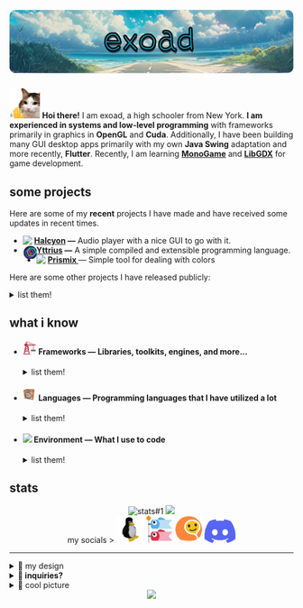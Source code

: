<h1 align="center">
  <img src="title_pic.png" alt="exoad" width=690/>
</h1>
<p><img src="wave.png" width=54 /> <strong>Hoi there!</strong> I am exoad, a high schooler from New York. <strong>I am experienced in systems and
    low-level programming</strong> with frameworks primarily in graphics in <strong>OpenGL</strong> and
  <strong>Cuda</strong>. Additionally, I have been building many GUI desktop apps primarily with my own <strong>Java
    Swing</strong> adaptation and more recently, <strong>Flutter</strong>. Recently, I am learning <a
    href="https://www.monogame.net/"><strong>MonoGame</strong></a> and <a
    href="https://libgdx.com/"><strong>LibGDX</strong></a> for game development.</p>
<h2>some projects</h2>
<p>Here are some of my <strong>recent</strong> projects I have made and have received some updates in recent times.</p>
<ul>
  <li>
    <a href="https://github.com/Halcyoninae"> <img align="left"
        src="https://github.com/Halcyoninae/Halcyon.c/blob/master/assets/app/Halcyon_Logo.png" width=20>
      <strong>Halcyon</a> —</strong> Audio player with a nice GUI to go with it.
  </li>
  <li>
    <a href="https://github.com/exoad/yttriuslang.c"> <img align="left" src="unknown.png" width=24> <strong>Yttrius</a>
    —</strong> A simple compiled and extensible programming language.
  </li>
  <li>
    <a href="https://github.com/exoad/prismix"> <img align="left" src="https://github.com/exoad/prismix/blob/master/assets/_icon.png" width=20>
    <strong>Prismix </a></strong>— Simple tool for dealing with colors
  </li>
</ul>
<p>
  Here are some other projects I have released publicly:
  <details>
    <summary>
      list them!
    </summary>
    <ul>
      <li>
        <a href="https://github.com/exoad/com.jackmeng"> <img align="left" src="unknown.png" width=20>
        <strong>com.jackmeng </a></strong>— A library of a bunch of random things to help with developing in Java
      </li>
      <li>
        <a href="https://github.com/exoad/animas-firefox"> <img align="left" src="unknown.png" width=20>
        <strong>Firefox Animas </a></strong>— Anime themes for Firefox
      </li>
      <li>
        <a href="https://github.com/exoad/toasterify"> <img align="left" src="https://github.com/exoad/toasterify/blob/main/assets/icon1024.png?raw=true" width=20>
        <strong>Toasterify </a></strong>— An Android app to warm up your phone to warm up your hands in cold times
      </li>
      <li>
        <a href="https://github.com/exoad/ansicolor"> <img align="left" src="unknown.png" width=20>
        <strong>ansicolor </a></strong>— A Java library to make dealing with ANSI coloring and prettifying CLI text easier
      </li>
      <li>
        <a href="https://github.com/exoad/usaco_mashups"> <img align="left" src="unknown.png" width=20>
        <strong>USACO Mashups </a></strong>— Discord Bot is written in NodeJS and Java to help with creating problem sets for the USACO competition
      </li>
      <li>
        <a href="https://github.com/exoad/meta_javac"> <img align="left" src="unknown.png" width=20>
        <strong>Meta4J </a></strong>— An attempt to add meta programming into Java with the help of the inbuilt annotation API
      </li>
    </ul>
    and more!
  </details>
</p>
<h2>what i know</h2>
<ul>
  <li>
    <h4> <img src="construction.png" width=24 /> <strong>Frameworks —</strong> Libraries, toolkits, engines, and more...
    </h4>
    <details>
      <summary>
        list them!
      </summary>
      <ul>
        <li><a href="https://www.glfw.org/"> <img align="left" src="OpenGL_100px_June16.png" width=24>GLFW</a> - Utilized for my faster Swing reimplementation</li>
        <li><a href="https://flutter.dev"> <img align="left"
              src="https://storage.googleapis.com/cms-storage-bucket/0dbfcc7a59cd1cf16282.png" width=16>Flutter</a> - Learned after migrating from Swing for general GUI apps creation</li>
        <li><a href="https://docs.oracle.com/en/java/javase/17/docs/api/java.desktop/javax/swing/package-summary.html">
            <img align="left" src="https://brandslogos.com/wp-content/uploads/images/java-logo-2.png" width=16>Swing</a> - My original GUI library for all my languages to include bindings for programs from other languages.
        </li>
        <li><a href="https://github.com/Kode/Kha"> <img align="left"
              src="https://github.com/Kode.png?size=512" width=20>Kha</a> - My previous rendering pipeline before SDL2</li>
        <li><a href="https://www.monogame.net/"> <img align="left"
              src="https://github.com/MonoGame/MonoGame.Logo/raw/master/FullColorOnLight/LogoOnly_128px.png?raw=true"
              width=20>MonoGame</a> - Currently learning for getting into game development</li>
        <li><a href="https://nodejs.org/en"> <img align="left" src="nodejs.png" width=20>NodeJS <em>[including NPM
              packages]</em></a> - Mainly used for creating Discord bots and lightweight server-based hosting apps.</li>
        <li><a href="https://llvm.org/"> <img align="left" src="https://llvm.org/img/DragonMedium.png" width=20>LLVM</a>
        </li>
        <li><a href="https://tauri.app/"> <img align="left" src="tauri.png" width=20>Tauri</a> - Recently getting into web development along with learning Rust and migrating most of my public and private projects to Rust</li>
        <li><a href="https://skia.org/"> <img align="left"
              src="https://upload.wikimedia.org/wikipedia/en/thumb/3/33/Skia_Project_Logo.svg/263px-Skia_Project_Logo.svg.png"
              width=20>Skia</a> - Utilized for my latest reimplementation of the Swing framework with JetBrain's Skia bindings for Java implementation</li>
      </ul>
    </details>
  </li>
  <li>
    <h4><img src="command_block.gif" width=24 /> <strong>Languages —</strong> Programming languages that I have utilized
      a lot</h4>
    <details>
      <summary>
        list them!
      </summary>
      <ul>
        <li>
          <strong>Object Oriented</strong>
          <ul>
            <li>Java/Kotlin (~4) - Swing and Android Apps</li>
            <li>Dart (>2) - Flutter</li>
            <li>C++ (>4) - Skia and GLFW</li>
            <li>Haxe (~2) - OpenFL and Kha</li>
            <li>C# (~0.1) - MonoGame and Dot NET</li>
          </ul>
        </li>
        <li>
          <strong>Script-based</strong>
          <ul>
            <li>JavaScript (>2) - NodeJS and Dart for the web</li>
            <li>Lua (>4) - Inconjunction with C</li>
          </ul>
        </li>
        <li>
          <strong>General</strong>
          <ul>
            <li>C (>5) - Compiler Design and Systems</li>
            <li>Rust (~0.1) - Tauri</li>
          </ul>
        </li>
      </ul>
    </details>
  </li>
  <li>
    <h4><img src="https://emojigraph.org/media/google/night-with-stars_1f303.png" width=24 /> <strong>Environment
        —</strong> What I use to code</h4>
    <details>
      <summary>list them!</summary>
      <ul>
        <li><strong>Editors</strong>: <a href="https://code.visualstudio.com/"><img
              src="https://img.shields.io/badge/Visual%20Studio%20Code-0078d7.svg?style=flat-square&logo=visual-studio-code&logoColor=white"
              alt="VSCode" /></a> <a href="https://www.jetbrains.com/idea/"><img
              src="https://img.shields.io/badge/IntelliJIDEA-000000.svg?style=flat-square&logo=intellij-idea&logoColor=white"
              alt="IntelliJ IDEA" /></a></li>
        <li><strong>Browser</strong>: <a href="https://www.mozilla.org/en-US/firefox/new/"><img
              src="https://img.shields.io/badge/Firefox-FF7139?style=flat-square&logo=Firefox-Browser&logoColor=white"
              alt="Firefox" /></a></li>
        <li><strong>OS</strong>: <a href="https://manjaro.org/"><img
              src="https://img.shields.io/badge/Manjaro-35BF5C?style=flat-square&logo=Manjaro&logoColor=white"
              alt="Manjaro" /></a></li>
      </ul>
    </details>
  </li>
</ul>
<h2>stats</h2>
<div align="center">
  <img  alt="stats#1" src="http://github-profile-summary-cards.vercel.app/api/cards/profile-details?username=exoad&theme=tokyonight" />
  <img
    src="https://github-readme-stats.vercel.app/api/top-langs/?username=exoad&layout=compact&langs_count=8&hide_border=true&hide_title=true&theme=tokyonight" />
  <div>
    my socials >
    <a href="https://github.com/exoad"><img src="1689908066576652.gif" height=48 /></a>
    <a href="https://open.spotify.com/playlist/25rvIynJB1LPLHkhJpMyGq?si=c19fec2d74374cac"><img src="carp_flag.png"
        height=48 /></a>
    <a href="https://www.youtube.com/@exoad"><img src="i-gif.gif" height=48 /></a>
    <a href="https://discord.gg/PbJQRT9zQ8"><img src="discord-mark-blue.png" height=42 /></a>
  </div>
</div>
<hr>
<be>
  <details>
    <summary>🎨 my design</summary>
    Here are the main colors that I use in most of current-day GUI apps:<br>
    <img src="colormap.png" />
  </details>
  <details>
    <summary>
      <strong>🎀 inquiries?</strong>
    </summary>
    if you have inquiries regarding my software, give me a forward through my discord server: <a
      href="https://discord.gg/PbJQRT9zQ8">https://discord.gg/PbJQRT9zQ8</a>
  </details>
  <details>
    <summary>
      🏮 cool picture
    </summary>
    <div align="center">
      <img src="海沿いの道.png" />
    </div>
  </details>
  <div align="center">
    <img src="https://profile-counter.glitch.me/exoad/count.svg" />
  </div>

